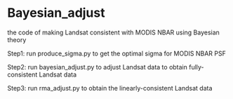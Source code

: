 # Bayesian_adjust
the code of making Landsat consistent with MODIS NBAR using Bayesian theory 

Step1:
  run produce_sigma.py to get the optimal sigma for MODIS NBAR PSF 
  
Step2:
  run bayesian_adjust.py to adjust Landsat data to obtain fully-consistent Landsat data
  
Step3:
  run rma_adjust.py to obtain the linearly-consistent Landsat data
